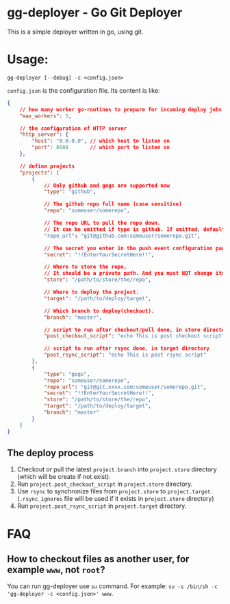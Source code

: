 # gg-deployer - Go Git Deployer

This is a simple deployer written in go, using git.

# Usage:

```
gg-deployer [--debug] -c <config.json>
```

`config.json` is the configuration file. Its content is like:

```json
{
    // how many worker go-routines to prepare for incoming deploy jobs
    "max_workers": 5, 

    // the configuration of HTTP server
    "http_server": {
        "host": "0.0.0.0", // which host to listen on
        "port": 8088       // which port to listen on
    },

    // define projects
    "projects": [
        {
            // Only github and gogs are supported now
            "type": "github",  

            // The github repo full name (case sensitive)
            "repo": "someuser/somerepo", 

            // The repo URL to pull the repo down.
            // It can be omitted if type is github. If omitted, default repo_url is git@github.com:<repo>.git
            "repo_url": "git@github.com:someuser/somerepo.git", 

            // The secret you enter in the push event configuration page.
            "secret": "!!EnterYourSecretHere!!",

            // Where to store the repo. 
            // It should be a private path. And you must NOT change its content.
            "store": "/path/to/store/the/repo",

            // Where to deploy the project. 
            "target": "/path/to/deploy/target",

            // Which branch to deploy(checkout).
            "branch": "master",

            // script to run after checkout/pull done, in store directory.
            "post_checkout_script": "echo This is post checkout script",

            // script to run after rsync done, in target directory
            "post_rsync_script": "echo This is post rsync script"
        },
        {
            "type": "gogs",
            "repo": "someuser/somerepo",
            "repo_url": "git@git.xxxx.com:someuser/somerepo.git",
            "secret": "!!EnterYourSecretHere!!",
            "store": "/path/to/store/the/repo",
            "target": "/path/to/deploy/target",
            "branch": "master"
        }
    ]
}
```

The deploy process
------------------------

1. Checkout or pull the latest `project.branch` into `project.store` directory (which will be create if not exist).
2. Run `project.post_checkout_script` in `project.store` directory.
3. Use `rsync` to synchronize files from `project.store` to `project.target`. (`.rsync_ignores` file will be used if it exists in `project.store` directory)
4. Run `project.post_rsync_script` in `project.target` directory.



# FAQ

How to checkout files as another user, for example `www`, not `root`?
---------------------------------------------------------------------
You can run gg-deployer use `su` command. For example: `su -s /bin/sh -c 'gg-deployer -c <config.json>' www`.




